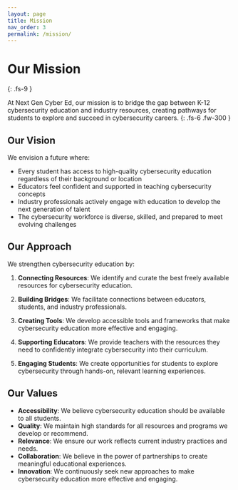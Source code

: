 ```yaml
---
layout: page
title: Mission
nav_order: 3
permalink: /mission/
---
```


# Our Mission
{: .fs-9 }

At Next Gen Cyber Ed, our mission is to bridge the gap between K-12 cybersecurity education and industry resources, creating pathways for students to explore and succeed in cybersecurity careers.
{: .fs-6 .fw-300 }

## Our Vision

We envision a future where:

- Every student has access to high-quality cybersecurity education regardless of their background or location
- Educators feel confident and supported in teaching cybersecurity concepts
- Industry professionals actively engage with education to develop the next generation of talent
- The cybersecurity workforce is diverse, skilled, and prepared to meet evolving challenges

## Our Approach

We strengthen cybersecurity education by:

1. **Connecting Resources**: We identify and curate the best freely available resources for cybersecurity education.

2. **Building Bridges**: We facilitate connections between educators, students, and industry professionals.

3. **Creating Tools**: We develop accessible tools and frameworks that make cybersecurity education more effective and engaging.

4. **Supporting Educators**: We provide teachers with the resources they need to confidently integrate cybersecurity into their curriculum.

5. **Engaging Students**: We create opportunities for students to explore cybersecurity through hands-on, relevant learning experiences.

## Our Values

- **Accessibility**: We believe cybersecurity education should be available to all students.
- **Quality**: We maintain high standards for all resources and programs we develop or recommend.
- **Relevance**: We ensure our work reflects current industry practices and needs.
- **Collaboration**: We believe in the power of partnerships to create meaningful educational experiences.
- **Innovation**: We continuously seek new approaches to make cybersecurity education more effective and engaging.